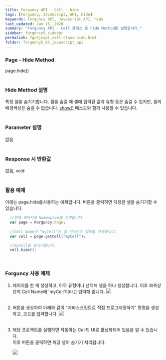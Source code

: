 ```yaml
---
title: Forguncy API - Cell - hide
tags: [Forguncy, JavaScript, API, hide]
keywords: Forguncy API, JavaScript API, hide
last_updated: Jan 15, 2020
summary: "Forguncy API - Cell 클래스 중 hide Method를 설명합니다."
sidebar: forguncy5_sidebar
permalink: fgc5jsapi_cell-class-hide.html
folder: forguncy5_03_javascript_api
---
```


### Page - Hide Method
page.hide()
<br /><br />

### Hide Method 설명
특정 셀을 숨기기합니다. 셀을 숨길 때 셀에 입력된 값과 유형 등은 숨길 수 있지만, 셀의 배경색상은 숨길 수 없습니다. [show()]() 메소드와 함께 사용할 수 있습니다.
<br /><br />

### Parameter 설명
없음
<br /><br />

### Response 시 반환값
없음, void
<br /><br />

### 활용 예제
아래는 page.hide를사용하는 예제입니다. 버튼을 클릭하면 지정한 셀을 숨기기할 수 있습니다.
<br />

~~~javascript
  //현재 페이지에 Namespace를 선언합니다.
  var page = Forguncy.Page;
  
  //Cell Name이 "myCell"인 셀 인스턴스 정보를 가져옵니다.
  var cell = page.getCell("myCell");

  //myCell을 숨기기합니다.
  cell.hide();
~~~

<br />

### Forguncy 사용 예제

1. 페이지를 한 개 생성하고, 아무 유형이나 선택해 셀을 하나 생성합니다. 이후 좌측상단의 Cell Name에 'myCell'이라고 입력해 줍니다.
    ![]({{site.url}}/images/forguncy5/ex-ss_cell-hide01.png)
    <br /><br />

2. 버튼을 생성하여 아래와 같이 "자바스크립트로 직접 프로그래밍하기" 명령을 생성하고, 코드를 입력합니다.
    ![]({{site.url}}/images/forguncy5/ex-ss_cell-hide02.png)
    <br /><br />

3. 해당 프로젝트를 실행하면 작동하는 Cell의 UI로 활성화되어 있음을 알 수 있습니다.<br />
    이후 버튼을 클릭하면 해당 셀이 숨기기 처리됩니다.

    ![]({{site.url}}/images/forguncy5/ex-ss_cell-hide03.gif)

<br /><br />